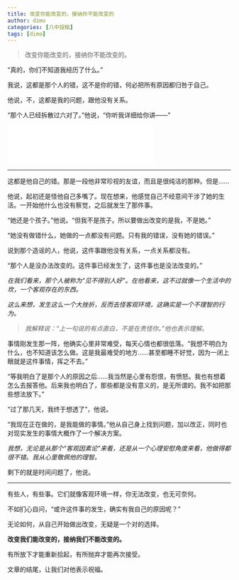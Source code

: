 ```yaml
---
title: 改变你能改变的，接纳你不能改变的
author: dimo
categories: [八中投稿]
tags: [dimo]
---
```


> 改变你能改变的，接纳你不能改变的。

“真的，你们不知道我经历了什么。”

我说，这都是那个人的错，这不是你的错，何必把所有原因都归咎于自己。

他说，不，这都是我的问题，跟他没有关系。

“那个人已经拆散过六对了。”他说，“你听我详细给你讲——”

<iframe frameborder="no" border="0" marginwidth="0" marginheight="0" width=330 height=86 src="//music.163.com/outchain/player?type=2&id=490375&auto=0&height=66"></iframe>

---

这都是他自己的错。那是一段他非常珍视的友谊，而且是很纯洁的那种。但是……

他说，起初还是怪他自己多嘴了。现在想来，他感觉自己不经意间干涉了她的生活。一开始他什么也没有察觉，之后就发生了那件事。

“她还是个孩子。”他说。“但我不是孩子。所以要做出改变的是我，不是她。”

“她没有做错什么，她做的一点都没有问题。只有我的错误，没有她的错误。”

说到那个造谣的人，他说，这件事跟他没有关系，一点关系都没有。

“那个人是没办法改变的。这件事已经发生了，这件事也是没法改变的。”

*在我们看来，那个人被称为“见不得别人好”。在他看来，这不过就像一个生活中的坎，一个客观存在的东西。*

*这么来想，发生这么一个大挫折，反而去怪客观环境，这确实是一个不理智的行为。*

> *我解释说：“上一句说的有点直白，不是在责怪你。”他也表示理解。*

事情刚发生那一阵，他确实心里非常难受，每天心情也都很低落。“我想不明白为什么，也不知道该怎么做。这是我最难受的地方……甚至都睡不好觉，因为一闭上眼就是这件事情，挥之不去。”

“等我明白了是那个人的原因之后……我当然是心里有怨恨，有愤怒。我也有想着怎么去报答他。后来我也明白了，那些都是没有意义的，是无所谓的。我不如把那些想法放下。”

“过了那几天，我终于想透了”，他说。

“我现在正在做的，是我能做的事情。”他从自己身上找到问题，加以改正，同时也对现实发生的事情大概作了一个解决方案。

*我想，无论是从那个“客观因素论”来看，还是从一个心理安慰角度来看，他做得都很不错。我从心里敬佩他的理智。*

剩下的就是时间问题了，他说。

---

有些人，有些事。它们就像客观环境一样，你无法改变，也无可奈何。

不如扪心自问，“或许这件事的发生，确实有我自己的原因呢？”

无论如何，从自己开始做出改变，无疑是一个对的选择。

**改变我们能改变的，接纳我们不能改变的。**

有所放下才能重新拾起，有所抛弃才能再次接受。

文章的结尾，让我们对他表示祝福。